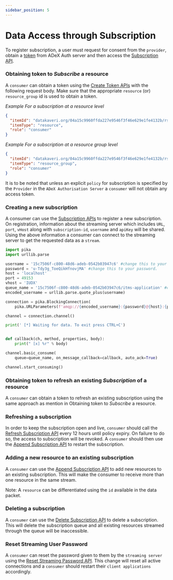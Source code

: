 ```yaml
---
sidebar_position: 5
---
```

 
 
# Data Access through Subscription
To register subscription, a user must request for consent from the `provider`, obtain a [token](./consumer_obtaining_access_token.md) from ADeX Auth server and then access the [Subscription API](https://rs-test.iudx.io/apis#tag/Data-Subscriber).

### Obtaining token to *Subscribe* a resource
A `consumer` can obtain a token using the [Create Token APIs](https://authorization.iudx.org.in/apis#operation/post-auth-v1-token) with the following request body. Make sure that the appropriate `resource` (or) `resource_group` id is used to obtain a token.

*Example For a subscription at a resource level*

```json
{
  "itemId": "datakaveri.org/04a15c9960ffda227e9546f3f46e629e1fe4132b/rs.iudx.org.in/pune-env-aqm/184ba502-22a8-ad15-a8f1-c966cd3aa7a7",
  "itemType": "resource",
  "role": "consumer"
}
```

*Example For a subscription at a resource group level*

```json
{
  "itemId": "datakaveri.org/04a15c9960ffda227e9546f3f46e629e1fe4132b/rs.iudx.org.in/pune-env-aqm",
  "itemType": "resource_group",
  "role": "consumer"
}
```

It is to be noted that unless an explicit `policy` for subscription is specified by the `Provider` in the `ADeX Authorisation Server` a  `consumer` will not obtain any access token.

 
### Creating a new subscription
A consumer can use the [Subscription APIs](https://rs-test.iudx.io/apis#operation/createastreamingsubscription) to register a new subscription. On registration, information about the streaming server which includes `URL`, `port`, `vHost` along with `subscription-id`, `username` and `apiKey` will be shared. Using the above information a consumer can connect to the streaming server to get the requested data as a `stream`.

```python
import pika
import urllib.parse

username = '15c7506f-c800-48d6-adeb-0542b03947c6' #change this to your user name
password = 'u-Tdy3g_ToeQikHfnovjMA' #change this to your password.
host = 'localhost'
port = 49153
vhost = 'IUDX'
queue_name = '15c7506f-c800-48d6-adeb-0542b03947c6/itms-application' #change this to your queue-name (id)
encoded_username = urllib.parse.quote_plus(username)

connection = pika.BlockingConnection(
	pika.URLParameters(f'amqp://{encoded_username}:{password}@{host}:{port}/{vhost}'))

channel = connection.channel()

print(' [*] Waiting for data. To exit press CTRL+C')


def callback(ch, method, properties, body):
    print(" [x] %r" % body)

channel.basic_consume(
    queue=queue_name, on_message_callback=callback, auto_ack=True)

channel.start_consuming()

```

### Obtaining token to refresh an existing *Subscription* of a resource
A `consumer` can obtain a token to refresh an existing subscription using the same approach as mention in Obtaining token to *Subscribe* a resource. 

### Refreshing a subscription
In order to keep the subscription open and live, `consumer` should call the [Refresh Subscription API](https://rs-test.iudx.io/apis#operation/updatestreamingsubscription) every 12 hours until policy expiry. On failure to do so, the access to subscription will be revoked. A `consumer` should then use the [Append Subscription API](https://rs-test.iudx.io/apis#operation/appendstreamingsubscription) to restart the subscription.

### Adding a new resource to an existing subscription
A `consumer` can use the [Append Subscription API](https://rs-test.iudx.io/apis#operation/appendstreamingsubscription) to add new resources to an existing subscription. This will make the consumer to receive more than one resource in the same stream. 

Note: A `resource` can be differentiated using the `id` available in the data packet. 

### Deleting a subscription
A `consumer` can use the [Delete Subscription API](https://rs-test.iudx.io/apis#operation/deleteasubscription) to delete a subscription. This will delete the subscription queue and all existing resources streamed through the queue will be inaccessible.

### Reset Streaming User Password
A `consumer` can reset the password given to them by the `streaming server` using the [Reset Streaming Password API](https://rs-test.iudx.io/apis#operation/resetPassword). This change will reset all active connections and a `consumer` should restart their `client applications` accordingly.
